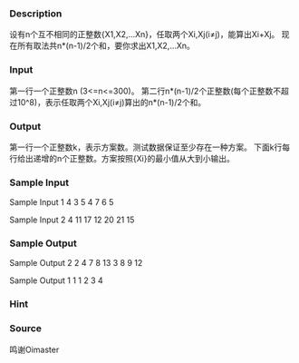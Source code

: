 
### Description

设有n个互不相同的正整数{X1,X2,...Xn}，任取两个Xi,Xj(i≠j)，能算出Xi+Xj。
现在所有取法共n*(n-1)/2个和，要你求出X1,X2,...Xn。

### Input
第一行一个正整数n (3<=n<=300)。
第二行n*(n-1)/2个正整数(每个正整数不超过10^8)，表示任取两个Xi,Xj(i≠j)算出的n*(n-1)/2个和。

### Output
第一行一个正整数k，表示方案数。测试数据保证至少存在一种方案。
下面k行每行给出递增的n个正整数。方案按照{Xi}的最小值从大到小输出。

### Sample Input
Sample Input 1
4
3 5 4 7 6 5


Sample Input 2
4
11 17 12 20 21 15


### Sample Output
Sample Output 2
2
4 7 8 13
3 8 9 12

Sample Output 1
1
1 2 3 4

### Hint

### Source
鸣谢Oimaster